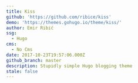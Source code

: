 ```yaml
---
title: Kiss
github: 'https://github.com/ribice/kiss'
demo: 'https://themes.gohugo.io/theme/kiss/'
author: Emir Ribić
ssg:
  - Hugo
cms:
  - No Cms
date: 2017-10-23T19:57:06.000Z
github_branch: master
description: Stupidly simple Hugo blogging theme
stale: false
---
```

